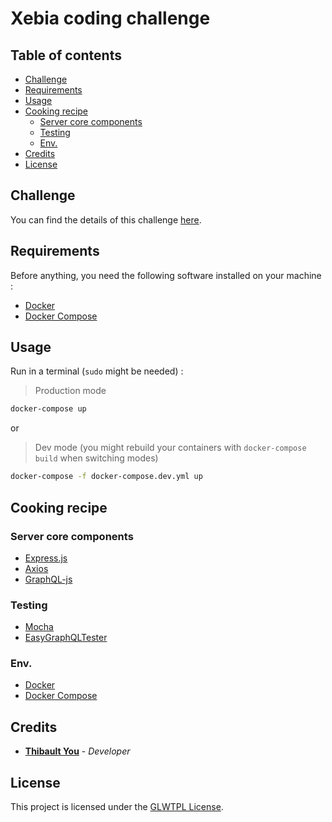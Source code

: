 # Xebia coding challenge

## Table of contents

<!-- toc -->

- [Challenge](#challenge)
- [Requirements](#requirements)
- [Usage](#usage)
- [Cooking recipe](#cooking-recipe)
  * [Server core components](#server-core-components)
  * [Testing](#testing)
  * [Env.](#env)
- [Credits](#credits)
- [License](#license)

<!-- tocstop -->

## Challenge

You can find the details of this challenge [here](https://github.com/xebia-france/recruitment-tests/blob/master/ExerciceFront.md).

## Requirements

Before anything, you need the following software installed on your machine :

- [Docker](https://docs.docker.com/engine/installation/)
- [Docker Compose](https://docs.docker.com/compose/install/)

## Usage

Run in a terminal (`sudo` might be needed) :

> Production mode

```sh
docker-compose up
```

or

> Dev mode (you might rebuild your containers with `docker-compose build` when switching modes)

```sh
docker-compose -f docker-compose.dev.yml up
```

## Cooking recipe

### Server core components

- [Express.js](https://github.com/expressjs/express)
- [Axios](https://github.com/axios/axios)
- [GraphQL-js](https://github.com/graphql/graphql-js)

### Testing

- [Mocha](https://github.com/mochajs/mocha)
- [EasyGraphQLTester](https://github.com/EasyGraphQL/easygraphql-tester)

### Env.

- [Docker](https://www.docker.com/)
- [Docker Compose](https://docs.docker.com/compose/)

## Credits

- **[Thibault You](mailto:thibaultyou@gmail.com)** - _Developer_

## License

This project is licensed under the [GLWTPL License](./LICENSE.md).
